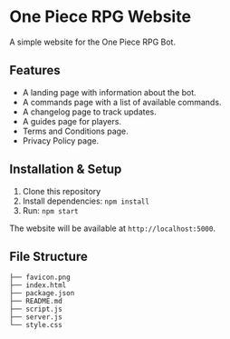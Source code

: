 # One Piece RPG Website

A simple website for the One Piece RPG Bot.

## Features

- A landing page with information about the bot.
- A commands page with a list of available commands.
- A changelog page to track updates.
- A guides page for players.
- Terms and Conditions page.
- Privacy Policy page.

## Installation & Setup

1. Clone this repository
2. Install dependencies: `npm install`
3. Run: `npm start`

The website will be available at `http://localhost:5000`.

## File Structure

```
├── favicon.png
├── index.html
├── package.json
├── README.md
├── script.js
├── server.js
└── style.css
```